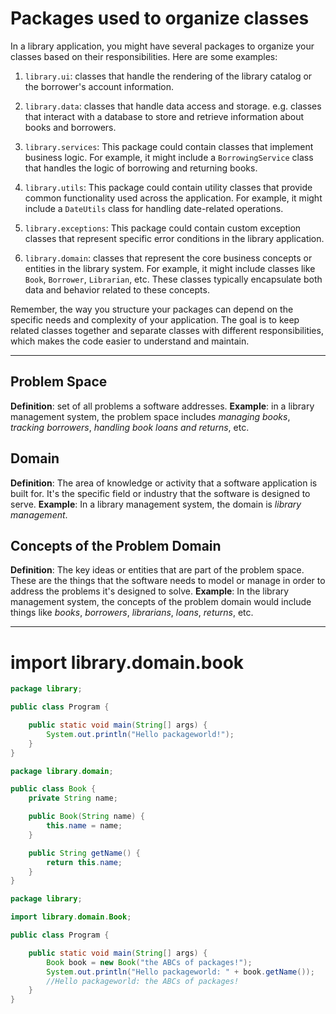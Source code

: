 # Packages used to organize classes

In a library application, you might have several packages to organize your classes based on their responsibilities. Here are some examples:

1. `library.ui`:  classes that handle the rendering of the library catalog or the borrower's account information.

2. `library.data`: classes that handle data access and storage. e.g. classes that interact with a database to store and retrieve information about books and borrowers.

3. `library.services`: This package could contain classes that implement business logic. For example, it might include a `BorrowingService` class that handles the logic of borrowing and returning books.

4. `library.utils`: This package could contain utility classes that provide common functionality used across the application. For example, it might include a `DateUtils` class for handling date-related operations.

5. `library.exceptions`: This package could contain custom exception classes that represent specific error conditions in the library application.

6. `library.domain`: classes that represent the core business concepts or entities in the library system. For example, it might include classes like `Book`, `Borrower`, `Librarian`, etc. These classes typically encapsulate both data and behavior related to these concepts.

Remember, the way you structure your packages can depend on the specific needs and complexity of your application. The goal is to keep related classes together and separate classes with different responsibilities, which makes the code easier to understand and maintain.

----------------------------------------------

## Problem Space
**Definition**: set of all problems a software addresses.
**Example**: in a library management system, the problem space includes *managing books*, *tracking borrowers*, *handling book loans and returns*, etc.

## Domain
**Definition**: The area of knowledge or activity that a software application is built for. It's the specific field or industry that the software is designed to serve.
**Example**: In a library management system, the domain is *library management*.

## Concepts of the Problem Domain
**Definition**: The key ideas or entities that are part of the problem space. These are the things that the software needs to model or manage in order to address the problems it's designed to solve.
**Example**: In the library management system, the concepts of the problem domain would include things like *books*, *borrowers*, *librarians*, *loans*, *returns*, etc.

-----------------------------------------------

# import library.domain.book 

```java
package library;

public class Program {

    public static void main(String[] args) {
        System.out.println("Hello packageworld!");
    }
}
```

```java
package library.domain;

public class Book {
    private String name;

    public Book(String name) {
        this.name = name;
    }

    public String getName() {
        return this.name;
    }
}
```

```java
package library;

import library.domain.Book;

public class Program {

    public static void main(String[] args) {
        Book book = new Book("the ABCs of packages!");
        System.out.println("Hello packageworld: " + book.getName()); 
        //Hello packageworld: the ABCs of packages!
    }
}
```